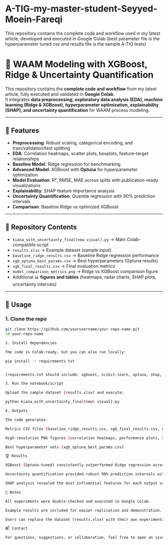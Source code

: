 # A-TIG-my-master-student-Seyyed-Moein-Fareqi
This repository contains the complete code and workflow used in my latest article, developed and executed in Google Colab (best parameter file is the hyperparameter tuned csv and results file is the sample A-TIG tests)
# 📘 WAAM Modeling with XGBoost, Ridge & Uncertainty Quantification

This repository contains the **complete code and workflow** from my latest article, fully executed and validated in **Google Colab**.  
It integrates **data preprocessing, exploratory data analysis (EDA), machine learning (Ridge & XGBoost), hyperparameter optimization, explainability (SHAP), and uncertainty quantification** for WAAM process modeling.

---

## 🔧 Features
- **Preprocessing**: Robust scaling, categorical encoding, and train/validation/test splitting  
- **EDA**: Correlation heatmaps, scatter plots, boxplots, feature–target relationships  
- **Baseline Model**: Ridge regression for benchmarking  
- **Advanced Model**: XGBoost with **Optuna** for hyperparameter optimization  
- **Model Evaluation**: R², RMSE, MAE across splits with publication-ready visualizations  
- **Explainability**: SHAP feature importance analysis  
- **Uncertainty Quantification**: Quantile regression with 90% prediction intervals  
- **Comparison**: Baseline Ridge vs optimized XGBoost  

---

## 📂 Repository Contents
- `kiana_with_uncertainty_final(new visual).py` → Main Colab-compatible script  
- `results.xlsx` → Example dataset (sample input)  
- `baseline_ridge_results.csv` → Baseline Ridge regression performance  
- `xgb_optuna_best_params.csv` → Best hyperparameters (Optuna results)  
- `xgb_final_results.csv` → Final evaluation metrics  
- `model_comparison_metrics.png` → Ridge vs XGBoost comparison figure  
- Additional 📊 **figures and tables** (heatmaps, radar charts, SHAP plots, uncertainty intervals)  

---

## 🚀 Usage

### 1. Clone the repo
```bash
git clone https://github.com/yourusername/your-repo-name.git
cd your-repo-name

2. Install dependencies

The code is Colab-ready, but you can also run locally:

pip install -r requirements.txt


(requirements.txt should include: xgboost, scikit-learn, optuna, shap, pandas, numpy, matplotlib, seaborn, openpyxl, scipy, joblib)

3. Run the notebook/script

Upload the sample dataset (results.xlsx) and execute:

python kiana_with_uncertainty_final(new\ visual).py

4. Outputs

The code generates:

Metrics CSV files (baseline_ridge_results.csv, xgb_final_results.csv, etc.)

High-resolution PNG figures (correlation heatmaps, performance plots, SHAP summaries, uncertainty intervals)

Best hyperparameter sets (xgb_optuna_best_params.csv)

🏆 Results

XGBoost (Optuna-tuned) consistently outperformed Ridge regression across all targets.

Uncertainty quantification provided robust 90% prediction intervals with high coverage.

SHAP analysis revealed the most influential features for each output variable.

📖 Notes

All experiments were double-checked and executed in Google Colab.

Example results are included for easier replication and demonstration.

Users can replace the dataset (results.xlsx) with their own experimental data for custom modeling.

📬 Contact

For questions, suggestions, or collaboration, feel free to open an issue or reach out.
